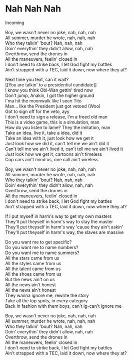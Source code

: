 # Nah Nah Nah

Incoming  

Boy, we wasn't never no joke, nah, nah, nah  
All summer, murder he wrote, nah, nah, nah  
Who they talkin' 'bout? Nah, nah, nah  
Doin' everythin' they didn't allow, nah, nah  
Overthrow, send the drones in  
All the maneuvers, feelin' closed in  
I don't need to strike back, I let God fight my battles  
Ain't strapped with a TEC, laid it down, now where they at?  

Next time you text, can it wait?  
[[You are talkin' to a presidential candidate]]  
I know you think Obi-Wan gettin' tired now  
Don't jump, Anakin, I got the higher ground  
I'ma hit the moonwalk like I seen Tito  
Man… like the President just got vetoed (Woo)  
Got to sign off for the veto, ayy  
I don't need to sign a release, I'm a freed old man  
This is a video game, this is a simulation, man  
How do you listen to lame? They the imitation, man  
Take an idea, live it, take a idea, did it  
Take an idea with it, just look how we get it  
Just look how we did it, can't tell me we ain't did it  
Can't tell me we ain't lived it, can't tell me we ain't lived it  
Just look how we get it, cartoons ain't timeless  
Cop cars ain't mind us, one call ain't wireless  

Boy, we wasn't never no joke, nah, nah, nah  
All summer, murder he wrote, nah, nah, nah  
Who they talkin' 'bout? Nah, nah, nah  
Doin' everythin' they didn't allow, nah, nah  
Overthrow, send the drones in  
All the maneuvers, feelin' closed in  
I don't need to strike back, I let God fight my battles  
Ain't strapped with a TEC, laid it down, now where they at?  

If I put myself in harm's way to get my own masters  
They'll put theyself in harm's way to stay the master  
They'll put theyself in harm's way 'cause they ain't askin'  
They'll put theyself in harm's way, the slaves are massive  

Do you want me to get specific?  
Do you want me to name numbers?  
Do you want me to name summers?  
All the stars came from us  
All the styles came from us  
All the talent came from us  
All the shoes came from us  
But the news ain't on us  
All the news ain't honest  
All the news ain't honest  
They wanna ignore me, rewrite the story  
Take all the top spots, in every category  
Back in fashion with them boys, can't ig-can't ignore me  

Boy, we wasn't never no joke, nah, nah, nah  
All summer, murder he wrote, nah, nah, nah  
Who they talkin' 'bout? Nah, nah, nah  
Doin' everythin' they didn't allow, nah, nah  
Overthrow, send the drones in  
All the maneuvers, feelin' closed in  
I don't need to strike back, I let God fight my battles  
Ain't strapped with a TEC, laid it down, now where they at?
